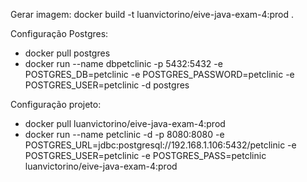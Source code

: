 Gerar imagem:
docker build -t luanvictorino/eive-java-exam-4:prod .

Configuração Postgres:

* docker pull postgres
* docker run --name dbpetclinic -p 5432:5432 -e POSTGRES_DB=petclinic -e POSTGRES_PASSWORD=petclinic -e POSTGRES_USER=petclinic -d postgres

Configuração projeto:

* docker pull luanvictorino/eive-java-exam-4:prod
* docker run --name petclinic -d -p 8080:8080 -e POSTGRES_URL=jdbc:postgresql://192.168.1.106:5432/petclinic -e POSTGRES_USER=petclinic -e POSTGRES_PASS=petclinic luanvictorino/eive-java-exam-4:prod

